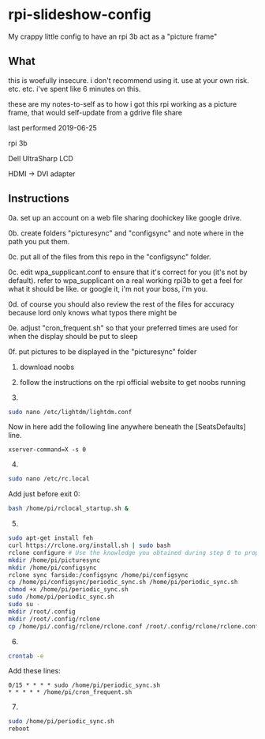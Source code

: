 # rpi-slideshow-config
My crappy little config to have an rpi 3b act as a "picture frame"

## What

this is woefully insecure. i don't recommend using it. use at your own risk. etc. etc. i've spent like 6 minutes on this.

these are my notes-to-self as to how i got this rpi working as a picture frame, that would self-update from a gdrive file share

last performed 2019-06-25

rpi 3b

Dell UltraSharp LCD

HDMI -> DVI adapter

## Instructions

0a. set up an account on a web file sharing doohickey like google drive.

0b. create folders "picturesync" and "configsync" and note where in the path you put them.

0c. put all of the files from this repo in the "configsync" folder.

0c. edit wpa_supplicant.conf to ensure that it's correct for you (it's not by default). refer to wpa_supplicant on a real working rpi3b to get a feel for what it should be like. or google it, i'm not your boss, i'm you.

0d. of course you should also review the rest of the files for accuracy because lord only knows what typos there might be

0e. adjust "cron_frequent.sh" so that your preferred times are used for when the display should be put to sleep

0f. put pictures to be displayed in the "picturesync" folder

1. download noobs

2. follow the instructions on the rpi official website to get noobs running

3.
```bash
sudo nano /etc/lightdm/lightdm.conf
```

Now in here add the following line anywhere beneath the [SeatsDefaults] line.

```
xserver-command=X -s 0
```

4.
```bash
sudo nano /etc/rc.local
```

Add just before exit 0:
```bash
bash /home/pi/rclocal_startup.sh &
```

5.
```bash
sudo apt-get install feh
curl https://rclone.org/install.sh | sudo bash
rclone configure # Use the knowledge you obtained during step 0 to properly configure rclone. in this doc the remote is called "farside"
mkdir /home/pi/picturesync
mkdir /home/pi/configsync
rclone sync farside:/configsync /home/pi/configsync
cp /home/pi/configsync/periodic_sync.sh /home/pi/periodic_sync.sh
chmod +x /home/pi/periodic_sync.sh
sudo /home/pi/periodic_sync.sh
sudo su -
mkdir /root/.config
mkdir /root/.config/rclone
cp /home/pi/.config/rclone/rclone.conf /root/.config/rclone/rclone.conf
```

6.
```bash
crontab -e
```

Add these lines:

```
0/15 * * * * sudo /home/pi/periodic_sync.sh
* * * * * /home/pi/cron_frequent.sh
```

7.
```bash
sudo /home/pi/periodic_sync.sh
reboot
```


